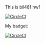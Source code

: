 This is bil481 hw1

[![CircleCI](https://circleci.com/gh/circleci/circleci-docs.svg?style=svg)](https://circleci.com/gh/circleci/circleci-docs)

My badget:

[![CircleCI](https://circleci.com/gh/MGurcan/bil481_hw1.svg?style=svg)](https://circleci.com/gh/MGurcan/bil481_hw1)

